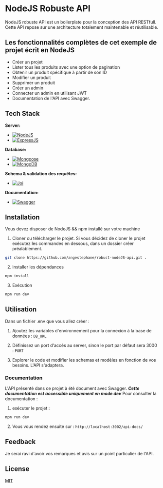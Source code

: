 # NodeJS Robuste API

NodeJS robuste API est un boilerplate pour la conception des API RESTfull. Cette API repose sur une architecture totalement maintenable et réutilisable.

## Les fonctionnalités complètes de cet exemple de projet écrit en NodeJS

- Créer un projet
- Lister tous les produits avec une option de pagination
- Obtenir un produit spécifique à partir de son ID
- Modifier un produit
- Supprimer un produit
- Créer un admin
- Connecter un admin en utilisant JWT
- Documentation de l'API avec Swagger.

## Tech Stack

**Server:**

- [![NodeJS](https://img.shields.io/badge/Node-NodeJS-green.svg)](https://nodejs.org/en/docs)
- [![ExpressJS](https://img.shields.io/badge/Express-ExpressJS-red.svg)](https://expressjs.com/)

**Database:**

- [![Mongoose](https://img.shields.io/badge/Mongoose-MongooseJS-critical.svg)](https://mongoosejs.com/)
- [![MongoDB](https://img.shields.io/badge/-MongoDB-lightgrey.svg)](https://www.mongodb.com/)

**Schema & validation des requêtes:**

- [![Joi](https://img.shields.io/badge/-Joi-informational.svg)](https://joi.dev/api/?v=17.9.1)

**Documentation:**

- [![Swagger](https://img.shields.io/badge/Swagger-documentation-green)](https://swagger.io)

## Installation

Vous devez disposer de NodeJS && npm installé sur votre machine

1. Cloner ou télécharger le projet. Si vous décidez de cloner le projet exécutez les commandes en dessous, dans un dossier créer préalablement.

```bash
git clone https://github.com/angestephane/robust-nodeJS-api.git .
```

2. Installer les dépendances

```bash
npm install
```

3. Exécution

```bash
npm run dev
```

## Utilisation

Dans un fichier .env que vous allez créer :

1. Ajoutez les variables d'environnement pour la connexion à la base de données : `DB_URL`

2. Définissez un port d'accès au server, sinon le port par défaut sera 3000 : `PORT`

3. Explorer le code et modifier les schemas et modèles en fonction de vos besoins. L'API s'adaptera.

### Documentation

L'API présenté dans ce projet à été document avec Swagger.
**_Cette documentation est accessible uniquement en mode dev_**
Pour consulter la documentation :

1. exécuter le projet :

```bash
npm run dev
```

2. Vous vous rendez ensuite sur : `http://localhost:3002/api-docs/`

## Feedback

Je serai ravi d'avoir vos remarques et avis sur un point particulier de l'API.

## License

[MIT](https://choosealicense.com/licenses/mit/)

